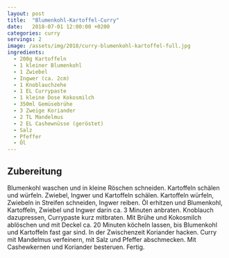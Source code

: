 ```yaml
---
layout: post
title:  "Blumenkohl-Kartoffel-Curry"
date:   2018-07-01 12:00:00 +0200
categories: curry
servings: 2
image: /assets/img/2018/curry-blumenkohl-kartoffel-full.jpg
ingredients:
  - 200g Kartoffeln
  - 1 kleiner Blumenkohl
  - 1 Zwiebel
  - Ingwer (ca. 2cm)
  - 1 Knoblauchzehe
  - 1 EL Currypaste
  - 1 kleine Dose Kokosmilch
  - 350ml Gemüsebrühe
  - 3 Zweige Koriander
  - 2 TL Mandelmus
  - 2 EL Cashewnüsse (geröstet)
  - Salz
  - Pfeffer
  - Öl
---
```


## Zubereitung

Blumenkohl waschen und in kleine Röschen schneiden.
Kartoffeln schälen und würfeln.
Zwiebel, Ingwer und Kartoffeln schälen. Kartoffeln würfeln, Zwiebeln in Streifen schneiden, Ingwer reiben.
Öl erhitzen und Blumenkohl, Kartoffeln, Zwiebel und Ingwer darin ca. 3 Minuten anbraten. Knoblauch dazupressen, Currypaste kurz mitbraten.
Mit Brühe und Kokosmilch ablöschen und mit Deckel ca. 20 Minuten köcheln lassen, bis Blumenkohl und Kartoffeln fast gar sind.
In der Zwischenzeit Koriander hacken.
Curry mit Mandelmus verfeinern, mit Salz und Pfeffer abschmecken. Mit Cashewkernen und Koriander besteruen.
Fertig.